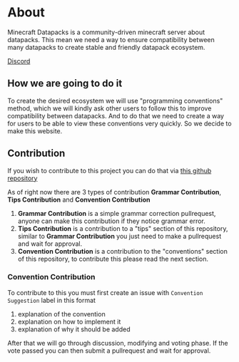 # About

Minecraft Datapacks is a community-driven minecraft server about datapacks. This mean we need a way to ensure compatibility between many datapacks to create stable and friendly datapack ecosystem.

[Discord](https://discord.gg/56ySADc)

## How we are going to do it

To create the desired ecosystem we will use "programming conventions" method, which we will kindly ask other users to follow this to improve compatibility between datapacks. And to do that we need to create a way for users to be able to view these conventions very quickly. So we decide to make this website.

## Contribution

If you wish to contribute to this project you can do that via [this github repository](https://github.com/oOBoomberOo/mcdatapacks-wiki)

As of right now there are 3 types of contribution **Grammar Contribution**, **Tips Contribution** and **Convention Contribution**

1. **Grammar Contribution** is a simple grammar correction pullrequest, anyone can make this contribution if they notice grammar error.
2. **Tips Contribution** is a contribution to a "tips" section of this repository, similar to **Grammar Contribution** you just need to make a pullrequest and wait for approval.
3. **Convention Contribution** is a contribution to the "conventions" section of this repository, to contribute this please read the next section.

### Convention Contribution

To contribute to this you must first create an issue with `Convention Suggestion` label in this format

1) explanation of the convention
2) explanation on how to implement it
3) explanation of why it should be added

After that we will go through discussion, modifying and voting phase. If the vote passed you can then submit a pullrequest and wait for approval.

